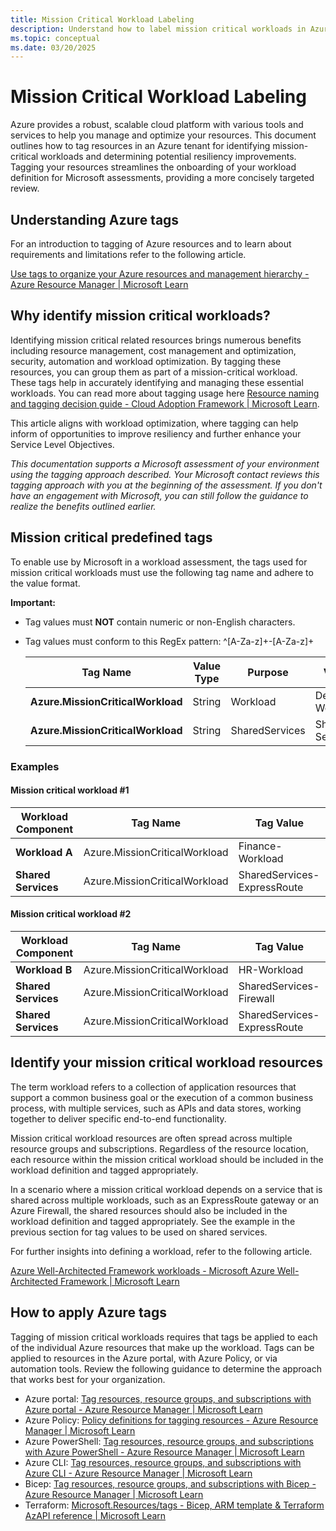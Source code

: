```yaml
---
title: Mission Critical Workload Labeling
description: Understand how to label mission critical workloads in Azure for Microsoft workload assessments
ms.topic: conceptual
ms.date: 03/20/2025
---
```

# Mission Critical Workload Labeling

Azure provides a robust, scalable cloud platform with various tools and services to help you manage and optimize your resources. This document outlines how to tag resources in an Azure tenant for identifying mission-critical workloads and determining potential resiliency improvements. Tagging your resources streamlines the onboarding of your workload definition for Microsoft assessments, providing a more concisely targeted review.

## Understanding Azure tags

For an introduction to tagging of Azure resources and to learn about requirements and limitations refer to the following article.

[Use tags to organize your Azure resources and management hierarchy - Azure Resource Manager | Microsoft Learn](/azure/azure-resource-manager/management/tag-resources)

## Why identify mission critical workloads?

Identifying mission critical related resources brings numerous benefits including resource management, cost management and optimization, security, automation and workload optimization. By tagging these resources, you can group them as part of a mission-critical workload. These tags help in accurately identifying and managing these essential workloads. You can read more about tagging usage here [Resource naming and tagging decision guide - Cloud Adoption Framework | Microsoft Learn](/azure/cloud-adoption-framework/ready/azure-best-practices/resource-naming-and-tagging-decision-guide).

This article aligns with workload optimization, where tagging can help inform of opportunities to improve resiliency and further enhance your Service Level Objectives.

*This documentation supports a Microsoft assessment of your environment using the tagging approach described. Your Microsoft contact reviews this tagging approach with you at the beginning of the assessment. If you don't have an engagement with Microsoft, you can still follow the guidance to realize the benefits outlined earlier.*

## Mission critical predefined tags

To enable use by Microsoft in a workload assessment, the tags used for mission critical workloads must use the following tag name and adhere to the value format.

**Important:**

- Tag values must **NOT** contain numeric or non-English characters.
- Tag values must conform to this RegEx pattern: ^[A-Za-z]+-[A-Za-z]+

  | **Tag Name** | **Value Type** | **Purpose** | **Value Format** |
  |---|---|---|---|
  | **Azure.MissionCriticalWorkload** | String | Workload | DeptName-WorkloadName |
  | **Azure.MissionCriticalWorkload** | String | SharedServices | SharedServices-Service |

### Examples

#### Mission critical workload #1

| **Workload Component** | **Tag Name** | **Tag Value** |
|---|---|---|
| **Workload A** | Azure.MissionCriticalWorkload | Finance-Workload |
| **Shared Services** | Azure.MissionCriticalWorkload | SharedServices-ExpressRoute |

#### Mission critical workload #2

| **Workload Component** | **Tag Name** | **Tag Value** |
|---|---|---|
| **Workload B** | Azure.MissionCriticalWorkload | HR-Workload |
| **Shared Services** | Azure.MissionCriticalWorkload | SharedServices-Firewall |
| **Shared Services** | Azure.MissionCriticalWorkload | SharedServices-ExpressRoute |

## Identify your mission critical workload resources

The term workload refers to a collection of application resources that support a common business goal or the execution of a common business process, with multiple services, such as APIs and data stores, working together to deliver specific end-to-end functionality.

Mission critical workload resources are often spread across multiple resource groups and subscriptions. Regardless of the resource location, each resource within the mission critical workload should be included in the workload definition and tagged appropriately.

In a scenario where a mission critical workload depends on a service that is shared across multiple workloads, such as an ExpressRoute gateway or an Azure Firewall, the shared resources should also be included in the workload definition and tagged appropriately. See the example in the previous section for tag values to be used on shared services.

For further insights into defining a workload, refer to the following article.

[Azure Well-Architected Framework workloads - Microsoft Azure Well-Architected Framework | Microsoft Learn](/azure/well-architected/workloads)

## How to apply Azure tags

Tagging of mission critical workloads requires that tags be applied to each of the individual Azure resources that make up the workload. Tags can be applied to resources in the Azure portal, with Azure Policy, or via automation tools. Review the following guidance to determine the approach that works best for your organization.

- Azure portal: [Tag resources, resource groups, and subscriptions with Azure portal - Azure Resource Manager | Microsoft Learn](/azure/azure-resource-manager/management/tag-resources-portal)
- Azure Policy: [Policy definitions for tagging resources - Azure Resource Manager | Microsoft Learn](/azure/azure-resource-manager/management/tag-policies)
- Azure PowerShell: [Tag resources, resource groups, and subscriptions with Azure PowerShell - Azure Resource Manager | Microsoft Learn](/azure/azure-resource-manager/management/tag-resources-powershell)
- Azure CLI: [Tag resources, resource groups, and subscriptions with Azure CLI - Azure Resource Manager | Microsoft Learn](/azure/azure-resource-manager/management/tag-resources-cli)
- Bicep: [Tag resources, resource groups, and subscriptions with Bicep - Azure Resource Manager | Microsoft Learn](/azure/azure-resource-manager/management/tag-resources-bicep)
- Terraform: [Microsoft.Resources/tags - Bicep, ARM template & Terraform AzAPI reference | Microsoft Learn](/azure/templates/microsoft.resources/tags)
